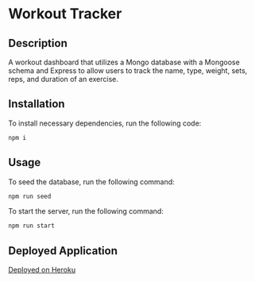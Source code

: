 # Workout Tracker

## Description
A workout dashboard that utilizes a Mongo database with a Mongoose schema and Express to allow users to track the name, type, weight, sets, reps, and duration of an exercise.

## Installation
To install necessary dependencies, run the following code:
```sh
npm i
```
## Usage
To seed the database, run the following command:
```sh
npm run seed
```
To start the server, run the following command:
```sh
npm run start
```
## Deployed Application

[Deployed on Heroku](https://workout-tracker-erenegar.herokuapp.com/)


